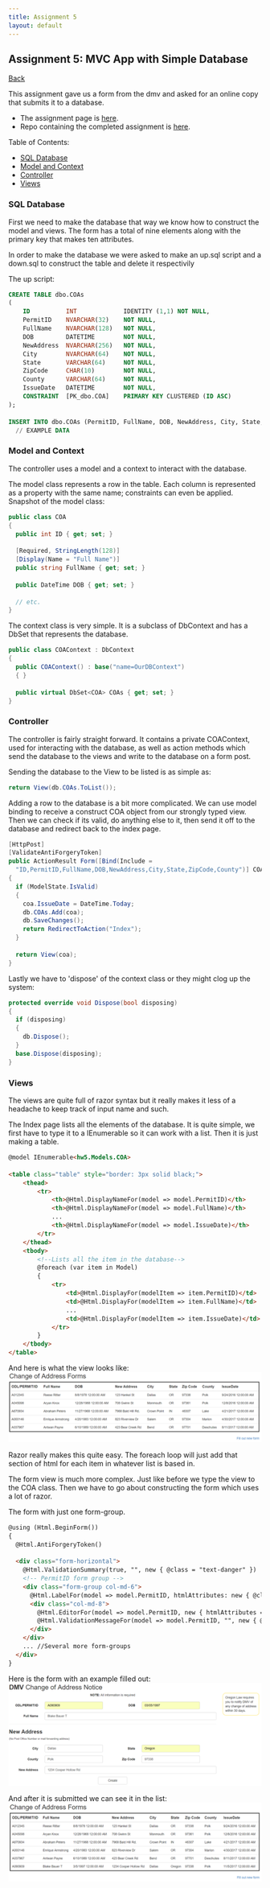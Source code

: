 ```yaml
---
title: Assignment 5
layout: default
---
```


## Assignment 5: MVC App with Simple Database

[Back](../../)

This assignment gave us a form from the dmv and asked for an online copy that submits it to a database.
- The assignment page is [here](http://www.wou.edu/~morses/classes/cs46x/assignments/HW5.html).
- Repo containing the completed assignment is [here](https://bitbucket.org/blakebauer/cs460/).

Table of Contents:
+ [SQL Database](#sql-database)
+ [Model and Context](#model-and-context)
+ [Controller](#controller)
+ [Views](#views)

### SQL Database
First we need to make the database that way we know how to construct the model and views. The form has a total of nine elements along with the primary key that makes ten attributes. 

In order to make the database we were asked to make an up.sql script and a down.sql to construct the table and delete it respectivily

The up script:
```sql
CREATE TABLE dbo.COAs 
(
	ID          INT             IDENTITY (1,1) NOT NULL,
	PermitID    NVARCHAR(32)    NOT NULL,
	FullName    NVARCHAR(128)   NOT NULL,
	DOB         DATETIME        NOT NULL,
	NewAddress  NVARCHAR(256)   NOT NULL,
	City        NVARCHAR(64)    NOT NULL,
	State       VARCHAR(64)     NOT NULL,
	ZipCode     CHAR(10)        NOT NULL,
	County      VARCHAR(64)     NOT NULL,
	IssueDate   DATETIME        NOT NULL,
	CONSTRAINT  [PK_dbo.COA]    PRIMARY KEY CLUSTERED (ID ASC)
);

INSERT INTO dbo.COAs (PermitID, FullName, DOB, NewAddress, City, State, ZipCode, County, IssueDate) VALUES
  // EXAMPLE DATA
```

### Model and Context
The controller uses a model and a context to interact with the database.

The model class represents a row in the table. Each column is represented as a property with the same name; constraints can even be applied.
Snapshot of the model class:
```cs
public class COA
{
  public int ID { get; set; }

  [Required, StringLength(128)]
  [Display(Name = "Full Name")]
  public string FullName { get; set; }

  public DateTime DOB { get; set; }
  
  // etc.
}
```

The context class is very simple. It is a subclass of DbContext and has a DbSet<COA> that represents the database.
```cs
public class COAContext : DbContext
{
  public COAContext() : base("name=OurDBContext")
  { }

  public virtual DbSet<COA> COAs { get; set; }
}
```

### Controller
The controller is fairly straight forward. It contains a private COAContext, used for interacting with the database, as well as action methods which send the database to the views and write to the database on a form post.

Sending the database to the View to be listed is as simple as:
```cs
return View(db.COAs.ToList());
```

Adding a row to the database is a bit more complicated. We can use model binding to receive a construct COA object from our strongly typed view. Then we can check if its valid, do anything else to it, then send it off to the database and redirect back to the index page.
```cs
[HttpPost]
[ValidateAntiForgeryToken]
public ActionResult Form([Bind(Include = 
  "ID,PermitID,FullName,DOB,NewAddress,City,State,ZipCode,County")] COA coa)
{
  if (ModelState.IsValid)
  {
    coa.IssueDate = DateTime.Today;
    db.COAs.Add(coa);
    db.SaveChanges();
    return RedirectToAction("Index");
  }

  return View(coa);
}
```

Lastly we have to 'dispose' of the context class or they might clog up the system:
```cs
protected override void Dispose(bool disposing)
{
  if (disposing)
  {
    db.Dispose();
  }
  base.Dispose(disposing);
}
```

### Views
The views are quite full of razor syntax but it really makes it less of a headache to keep track of input name and such.

The Index page lists all the elements of the database. It is quite simple, we first have to type it to a IEnumerable<COA> so it can work with a list. Then it is just making a table.
```html
@model IEnumerable<hw5.Models.COA>

<table class="table" style="border: 3px solid black;">
    <thead>
        <tr>
            <th>@Html.DisplayNameFor(model => model.PermitID)</th>
            <th>@Html.DisplayNameFor(model => model.FullName)</th>
            ...
            <th>@Html.DisplayNameFor(model => model.IssueDate)</th>
        </tr>
    </thead>
    <tbody>
        <!--Lists all the item in the database-->
        @foreach (var item in Model)
        {
            <tr>
                <td>@Html.DisplayFor(modelItem => item.PermitID)</td>
                <td>@Html.DisplayFor(modelItem => item.FullName)</td>
                ...
                <td>@Html.DisplayFor(modelItem => item.IssueDate)</td>
            </tr>
        }
    </tbody>
</table>
```

And here is what the view looks like:
![List](list.png)

Razor really makes this quite easy. The foreach loop will just add that section of html for each item in whatever list is based in.

The form view is much more complex. Just like before we type the view to the COA class. Then we have to go about constructing the form which uses a lot of razor.

The form with just one form-group.
```html
@using (Html.BeginForm())
{
  @Html.AntiForgeryToken()

  <div class="form-horizontal">
    @Html.ValidationSummary(true, "", new { @class = "text-danger" })
    <!-- PermitID form group -->
    <div class="form-group col-md-6">
      @Html.LabelFor(model => model.PermitID, htmlAttributes: new { @class = "control-label col-md-4" })
      <div class="col-md-8">
        @Html.EditorFor(model => model.PermitID, new { htmlAttributes = new { @class = "form-control" } })
        @Html.ValidationMessageFor(model => model.PermitID, "", new { @class = "text-danger" })
      </div>
    </div>
    ... //Several more form-groups
  </div>
}
```

Here is the form with an example filled out:
![Form](form.png)

And after it is submitted we can see it in the list:
![List](lista.png)